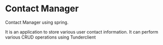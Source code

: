 # Contact Manager

Contact Manager using spring. 

It is an application to store various user contact information. It can perform various CRUD operations using Tunderclient
